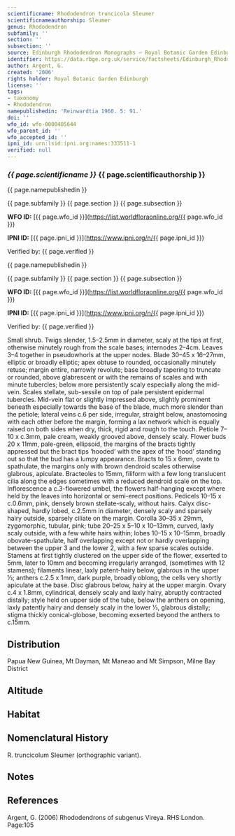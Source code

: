 ```yaml
---
scientificname: Rhododendron truncicola Sleumer
scientificnameauthorship: Sleumer
genus: Rhododendron
subfamily: ''
section: ''
subsection: ''
source: Edinburgh Rhododendron Monographs – Royal Botanic Garden Edinburgh
identifier: https://data.rbge.org.uk/service/factsheets/Edinburgh_Rhododendron_Monographs.xhtml
author: Argent, G.
created: '2006'
rights holder: Royal Botanic Garden Edinburgh
license: ''
tags:
- taxonomy
- Rhododendron
namepublishedin: 'Reinwardtia 1960. 5: 91.'
doi: ''
wfo_id: wfo-0000405644
wfo_parent_id: ''
wfo_accepted_id: ''
ipni_id: urn:lsid:ipni.org:names:333511-1
verified: null
---
```

### _{{ page.scientificname }}_ {{ page.scientificauthorship }}
 {{ page.namepublishedin }}

{{ page.subfamily }} {{ page.section }} {{ page.subsection }}

**WFO ID:** [{{ page.wfo_id }}](https://list.worldfloraonline.org/{{ page.wfo_id }})

**IPNI ID:** [{{ page.ipni_id }}](https://www.ipni.org/n/{{ page.ipni_id }})

Verified by: {{ page.verified }}

 {{ page.namepublishedin }}

{{ page.subfamily }} {{ page.section }} {{ page.subsection }}

**WFO ID:** [{{ page.wfo_id }}](https://list.worldfloraonline.org/{{ page.wfo_id }})

**IPNI ID:** [{{ page.ipni_id }}](https://www.ipni.org/n/{{ page.ipni_id }})

Verified by: {{ page.verified }}



Small shrub. Twigs slender, 1.5–2.5mm in diameter, scaly at the tips at first, otherwise minutely rough from the scale bases; internodes 2–4cm. Leaves 3–4 together in pseudowhorls at the upper nodes. Blade 30–45 x 16–27mm, elliptic or broadly elliptic; apex obtuse to rounded, occasionally minutely retuse; margin entire, narrowly revolute; base broadly tapering to truncate or rounded, above glabrescent or with the remains of scales and with minute tubercles; below more persistently scaly especially along the mid-vein. Scales stellate, sub-sessile on top of pale persistent epidermal tubercles. Mid-vein flat or slightly impressed above, slightly prominent beneath especially towards the base of the blade, much more slender than the petiole; lateral veins c.6 per side, irregular, straight below, anastomosing with each other before the margin, forming a lax network which is equally raised on both sides when dry, thick, rigid and rough to the touch. Petiole 7–10 x c.3mm, pale cream, weakly grooved above, densely scaly. Flower buds 20 x 11mm, pale-green, ellipsoid, the margins of the bracts tightly appressed but the bract tips ‘hooded’ with the apex of the ‘hood’ standing out so that the bud has a lumpy appearance. Bracts to 15 x 6mm, ovate to spathulate, the margins only with brown dendroid scales otherwise glabrous, apiculate. Bracteoles to 15mm, filiform with a few long translucent cilia along the edges sometimes with a reduced dendroid scale on the top. Inflorescence a c.3-flowered umbel, the flowers half-hanging except where held by the leaves into horizontal or semi-erect positions. Pedicels 10–15 x c.0.6mm, pink, densely brown stellate-scaly, without hairs. Calyx disc-shaped, hardly lobed, c.2.5mm in diameter, densely scaly and sparsely hairy outside, sparsely ciliate on the margin. Corolla 30–35 x 29mm, zygomorphic, tubular, pink; tube 20–25 x 5–10 x 10–13mm, curved, laxly scaly outside, with a few white hairs within; lobes 10–15 x 10–15mm, broadly obovate-spathulate, half overlapping except not or hardly overlapping between the upper 3 and the lower 2, with a few sparse scales outside. Stamens at first tightly clustered on the upper side of the flower, exserted to 5mm, later to 10mm and becoming irregularly arranged, (sometimes with 12 stamens); filaments linear, laxly patent-hairy below, glabrous in the upper 1⁄3; anthers c.2.5 x 1mm, dark purple, broadly oblong, the cells very shortly apiculate at the base. Disc glabrous below, hairy at the upper margin. Ovary c.4 x 1.8mm, cylindrical, densely scaly and laxly hairy, abruptly contracted distally; style held on upper side of the tube, below the anthers on opening, laxly patently hairy and densely scaly in the lower 1⁄3, glabrous distally; stigma thickly conical-globose, becoming exserted beyond the anthers to c.15mm.

## Distribution
Papua New Guinea, Mt Dayman, Mt Maneao and Mt Simpson, Milne Bay District

## Altitude


## Habitat


## Nomenclatural History
R. truncicolum Sleumer (orthographic variant).
                       
## Notes


## References

Argent, G. (2006) Rhododendrons of subgenus Vireya. RHS:London. Page:105
